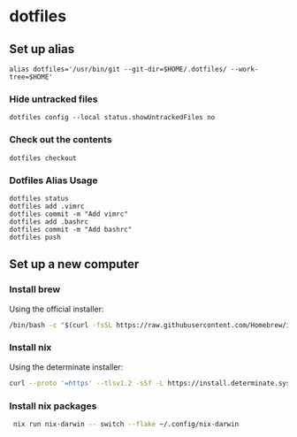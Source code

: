 # dotfiles

## Set up alias

`alias dotfiles='/usr/bin/git --git-dir=$HOME/.dotfiles/ --work-tree=$HOME'`

### Hide untracked files

`dotfiles config --local status.showUntrackedFiles no`

### Check out the contents

`dotfiles checkout`

### Dotfiles Alias Usage

```
dotfiles status
dotfiles add .vimrc
dotfiles commit -m "Add vimrc"
dotfiles add .bashrc
dotfiles commit -m "Add bashrc"
dotfiles push
```

## Set up a new computer

### Install brew

Using the official installer:

```bash
/bin/bash -c "$(curl -fsSL https://raw.githubusercontent.com/Homebrew/install/HEAD/install.sh)"
```

### Install nix

Using the determinate installer:

```bash
curl --proto '=https' --tlsv1.2 -sSf -L https://install.determinate.systems/nix | sh -s -- install
```

### Install nix packages

```bash
 nix run nix-darwin -- switch --flake ~/.config/nix-darwin
```
